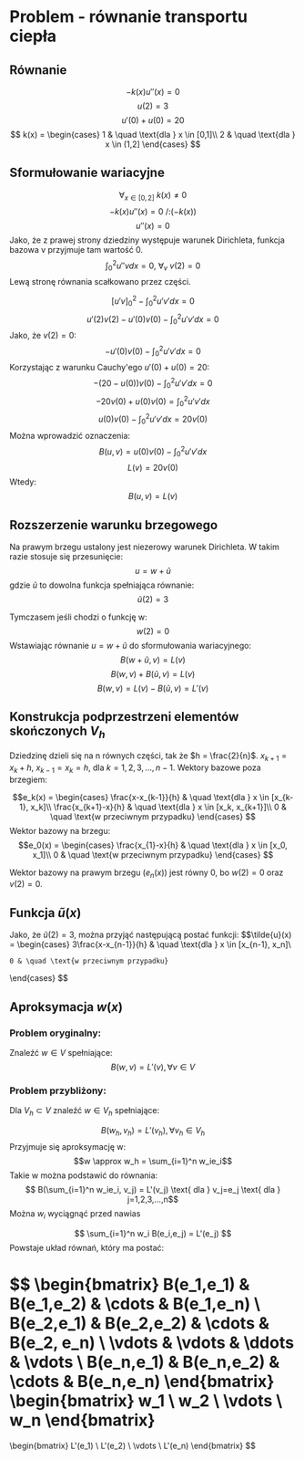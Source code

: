 # Problem - równanie transportu ciepła
## Równanie
$$
-k(x)u''(x)=0
$$
$$
u(2)=3
$$
$$u'(0)+u(0)=20$$
$$
k(x) =
  \begin{cases}
    1       & \quad \text{dla } x \in [0,1]\\
    2  & \quad \text{dla } x \in (1,2]
  \end{cases}
$$
## Sformułowanie wariacyjne
$$
\forall_{x \in [0,2]} \text{ }k(x)\neq0 
$$
$$-k(x)u''(x) = 0 \text{ /:}(-k(x))$$
$$u''(x)=0$$
Jako, że z prawej strony dziedziny występuje warunek Dirichleta, funkcja bazowa v przyjmuje tam wartość 0.
$$\int_0^2 u''vdx=0 \text{, } \forall_v \text{ } v(2)=0$$
Lewą stronę równania scałkowano przez części.

$$[u'v]^2_0 - \int_0^2 u'v'dx=0$$
$$u'(2)v(2)-u'(0)v(0)-\int_0^2 u'v'dx = 0$$
Jako, że $v(2) = 0$:
$$-u'(0)v(0)-\int_0^2u'v'dx=0$$
Korzystając z warunku Cauchy'ego $u'(0)+u(0)=20$:
$$-(20-u(0))v(0) - \int_0^2u'v'dx=0$$
$$-20v(0)+u(0)v(0) = \int_0^2u'v'dx$$
$$u(0)v(0) - \int_0^2u'v'dx = 20v(0)$$
Można wprowadzić oznaczenia:
$$B(u,v) = u(0)v(0) - \int_0^2u'v'dx$$
$$L(v) = 20v(0)$$
Wtedy:
$$B(u,v) = L(v)$$
## Rozszerzenie warunku brzegowego

Na prawym brzegu ustalony jest niezerowy warunek Dirichleta. W takim razie stosuje się przesunięcie:
$$u = w + \tilde{u}$$
gdzie $\tilde{u}$ to dowolna funkcja spełniająca równanie:
$$\tilde{u}(2)=3$$

Tymczasem jeśli chodzi o funkcję w:
$$w(2)=0$$
Wstawiając równanie $u = w + \tilde{u}$ do sformułowania wariacyjnego:
$$B(w + \tilde{u}, v) = L(v)$$
$$B(w,v) + B(\tilde{u},v) = L(v)$$
$$B(w,v) = L(v) - B(\tilde{u},v) = L'(v)$$

## Konstrukcja podprzestrzeni elementów skończonych $V_h$

Dziedzinę dzieli się na n równych części, tak że $h = \frac{2}{n}$. $x_{k+1} = x_k + h$, $x_{k-1}=x_k = h$, dla $k=1,2, 3, ..., n-1$. Wektory bazowe poza brzegiem:

$$e_k(x) =
  \begin{cases}
    \frac{x-x_{k-1}}{h}       & \quad \text{dla } x \in [x_{k-1}, x_k]\\
    \frac{x_{k+1}-x}{h}  & \quad \text{dla } x \in [x_k, x_{k+1}]\\
    0 & \quad \text{w przeciwnym przypadku}
  \end{cases}
$$
Wektor bazowy na brzegu:
$$e_0(x) =
  \begin{cases}
    \frac{x_{1}-x}{h}  & \quad \text{dla } x \in [x_0, x_1]\\
    0 & \quad \text{w przeciwnym przypadku}
  \end{cases}
$$

Wektor bazowy na prawym brzegu ($e_n(x)$) jest równy 0, bo $w(2) = 0$ oraz $v(2) = 0$.

## Funkcja $\tilde{u}(x)$
Jako, że $\tilde{u}(2) = 3$, można przyjąć następującą postać funkcji:
$$\tilde{u}(x) =
  \begin{cases}
    3\frac{x-x_{n-1}}{h}       & \quad \text{dla } x \in [x_{n-1}, x_n]\\

    0 & \quad \text{w przeciwnym przypadku}
  \end{cases}
$$

## Aproksymacja $w(x)$
### Problem oryginalny:
Znaleźć $w \in V$ spełniające:
$$
B(w,v)=L'(v), \forall v\in V
$$
### Problem przybliżony:
Dla $V_h \subset V$ znaleźć $w \in V_h$ spełniające:

$$ 
B(w_h, v_h) = L'(v_h), \forall v_h \in V_h
$$
Przyjmuje się aproksymację w:
$$w \approx w_h = \sum_{i=1}^n w_ie_i$$
Takie w można podstawić do równania:
$$
B(\sum_{i=1}^n w_ie_i, v_j) = L'(v_j) \text{ dla } v_j=e_j \text{ dla } j=1,2,3,...,n$$
Można $w_i$ wyciągnąć przed nawias

$$
\sum_{i=1}^n w_i B(e_i,e_j) = L'(e_j)
$$
Powstaje układ równań, który ma postać:

$$
\begin{bmatrix}
  B(e_1,e_1) & B(e_1,e_2) & \cdots & B(e_1,e_n) \\
  B(e_2,e_1) & B(e_2,e_2) & \cdots & B(e_2, e_n) \\
  \vdots  & \vdots  & \ddots & \vdots  \\
  B(e_n,e_1) & B(e_n,e_2) & \cdots & B(e_n,e_n)
 \end{bmatrix}
 \begin{bmatrix}
 w_1 \\
 w_2 \\
 \vdots \\
 w_n
 \end{bmatrix}
 =
  \begin{bmatrix}
 L'(e_1) \\
 L'(e_2) \\
 \vdots \\
 L'(e_n)
 \end{bmatrix}
 $$